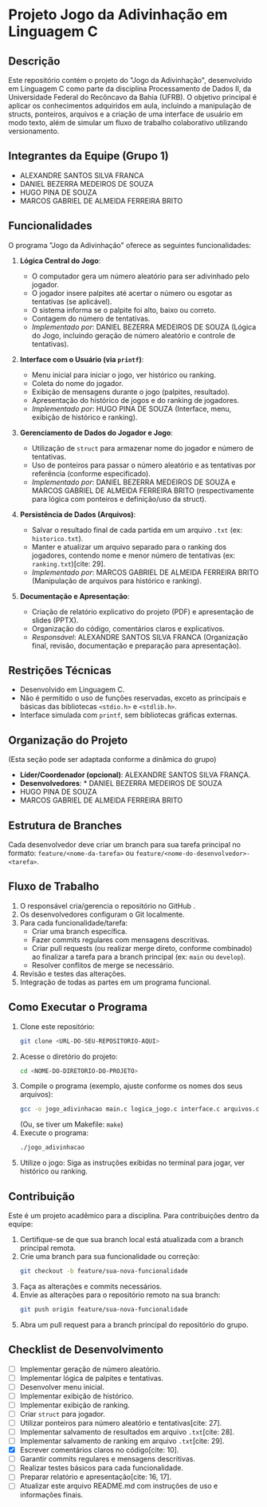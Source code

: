 # Projeto Jogo da Adivinhação em Linguagem C

## Descrição
Este repositório contém o projeto do "Jogo da Adivinhação", desenvolvido em Linguagem C como parte da disciplina Processamento de Dados II, da Universidade Federal do Recôncavo da Bahia (UFRB). O objetivo principal é aplicar os conhecimentos adquiridos em aula, incluindo a manipulação de structs, ponteiros, arquivos e a criação de uma interface de usuário em modo texto, além de simular um fluxo de trabalho colaborativo utilizando versionamento.

## Integrantes da Equipe (Grupo 1)
* ALEXANDRE SANTOS SILVA FRANCA 
* DANIEL BEZERRA MEDEIROS DE SOUZA
* HUGO PINA DE SOUZA
* MARCOS GABRIEL DE ALMEIDA FERREIRA BRITO

## Funcionalidades
O programa "Jogo da Adivinhação" oferece as seguintes funcionalidades:

1.  **Lógica Central do Jogo**:
    * O computador gera um número aleatório para ser adivinhado pelo jogador.
    * O jogador insere palpites até acertar o número ou esgotar as tentativas (se aplicável).
    * O sistema informa se o palpite foi alto, baixo ou correto.
    * Contagem do número de tentativas.
    * *Implementado por*: DANIEL BEZERRA MEDEIROS DE SOUZA (Lógica do Jogo, incluindo geração de número aleatório e controle de tentativas).

2.  **Interface com o Usuário (via `printf`)**:
    * Menu inicial para iniciar o jogo, ver histórico ou ranking.
    * Coleta do nome do jogador.
    * Exibição de mensagens durante o jogo (palpites, resultado).
    * Apresentação do histórico de jogos e do ranking de jogadores.
    * *Implementado por*: HUGO PINA DE SOUZA (Interface, menu, exibição de histórico e ranking).

3.  **Gerenciamento de Dados do Jogador e Jogo**:
    * Utilização de `struct` para armazenar nome do jogador e número de tentativas.
    * Uso de ponteiros para passar o número aleatório e as tentativas por referência (conforme especificado).
    * *Implementado por*: DANIEL BEZERRA MEDEIROS DE SOUZA e MARCOS GABRIEL DE ALMEIDA FERREIRA BRITO (respectivamente para lógica com ponteiros e definição/uso da struct).

4.  **Persistência de Dados (Arquivos)**:
    * Salvar o resultado final de cada partida em um arquivo `.txt` (ex: `historico.txt`).
    * Manter e atualizar um arquivo separado para o ranking dos jogadores, contendo nome e menor número de tentativas (ex: `ranking.txt`)[cite: 29].
    * *Implementado por*: MARCOS GABRIEL DE ALMEIDA FERREIRA BRITO (Manipulação de arquivos para histórico e ranking).

5.  **Documentação e Apresentação**:
    * Criação de relatório explicativo do projeto (PDF) e apresentação de slides (PPTX).
    * Organização do código, comentários claros e explicativos.
    * *Responsável*: ALEXANDRE SANTOS SILVA FRANCA (Organização final, revisão, documentação e preparação para apresentação).

## Restrições Técnicas
* Desenvolvido em Linguagem C.
* Não é permitido o uso de funções reservadas, exceto as principais e básicas das bibliotecas `<stdio.h>` e `<stdlib.h>`.
* Interface simulada com `printf`, sem bibliotecas gráficas externas.

## Organização do Projeto
(Esta seção pode ser adaptada conforme a dinâmica do grupo)
* **Líder/Coordenador (opcional)**: ALEXANDRE SANTOS SILVA FRANÇA.
* **Desenvolvedores**: * DANIEL BEZERRA MEDEIROS DE SOUZA
* HUGO PINA DE SOUZA
* MARCOS GABRIEL DE ALMEIDA FERREIRA BRITO
## Estrutura de Branches 
Cada desenvolvedor deve criar um branch para sua tarefa principal no formato: `feature/<nome-da-tarefa>` ou `feature/<nome-do-desenvolvedor>-<tarefa>`.

## Fluxo de Trabalho 
1.  O responsável cria/gerencia o repositório no GitHub .
2.  Os desenvolvedores configuram o Git localmente.
3.  Para cada funcionalidade/tarefa:
    * Criar uma branch específica.
    * Fazer commits regulares com mensagens descritivas.
    * Criar pull requests (ou realizar merge direto, conforme combinado) ao finalizar a tarefa para a branch principal (ex: `main` ou `develop`).
    * Resolver conflitos de merge se necessário.
4.  Revisão e testes das alterações.
5.  Integração de todas as partes em um programa funcional.

## Como Executar o Programa
1.  Clone este repositório:
    ```bash
    git clone <URL-DO-SEU-REPOSITORIO-AQUI>
    ```
2.  Acesse o diretório do projeto:
    ```bash
    cd <NOME-DO-DIRETORIO-DO-PROJETO>
    ```
3.  Compile o programa (exemplo, ajuste conforme os nomes dos seus arquivos):
    ```bash
    gcc -o jogo_adivinhacao main.c logica_jogo.c interface.c arquivos.c -Wall
    ```
    (Ou, se tiver um Makefile: `make`)
4.  Execute o programa:
    ```bash
    ./jogo_adivinhacao
    ```
5.  Utilize o jogo:
    Siga as instruções exibidas no terminal para jogar, ver histórico ou ranking.

## Contribuição
Este é um projeto acadêmico para a disciplina. Para contribuições dentro da equipe:
1.  Certifique-se de que sua branch local está atualizada com a branch principal remota.
2.  Crie uma branch para sua funcionalidade ou correção:
    ```bash
    git checkout -b feature/sua-nova-funcionalidade
    ```
3.  Faça as alterações e commits necessários.
4.  Envie as alterações para o repositório remoto na sua branch:
    ```bash
    git push origin feature/sua-nova-funcionalidade
    ```
5.  Abra um pull request para a branch principal do repositório do grupo.

## Checklist de Desenvolvimento 
- [ ] Implementar geração de número aleatório.
- [ ] Implementar lógica de palpites e tentativas.
- [ ] Desenvolver menu inicial.
- [ ] Implementar exibição de histórico.
- [ ] Implementar exibição de ranking.
- [ ] Criar `struct` para jogador.
- [ ] Utilizar ponteiros para número aleatório e tentativas[cite: 27].
- [ ] Implementar salvamento de resultados em arquivo `.txt`[cite: 28].
- [ ] Implementar salvamento de ranking em arquivo `.txt`[cite: 29].
- [X] Escrever comentários claros no código[cite: 10].
- [ ] Garantir commits regulares e mensagens descritivas.
- [ ] Realizar testes básicos para cada funcionalidade.
- [ ] Preparar relatório e apresentação[cite: 16, 17].
- [ ] Atualizar este arquivo README.md com instruções de uso e informações finais.
